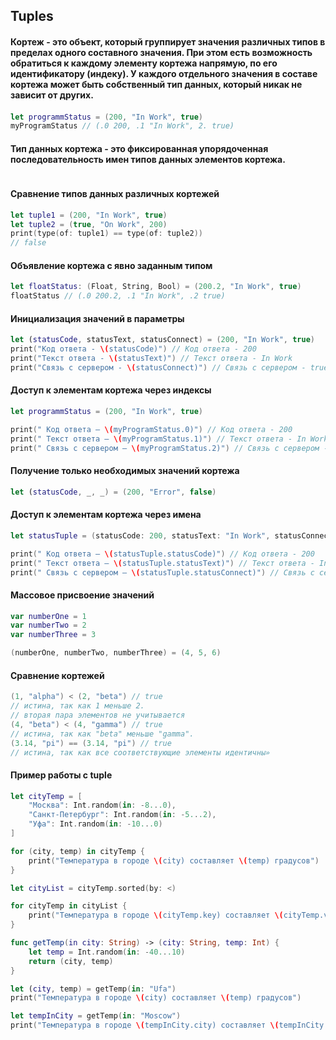 ## Tuples

#### Кортеж - это объект, который группирует значения различных типов в пределах одного составного значения. При этом есть возможность обратиться к каждому элементу кортежа напрямую, по его идентификатору (индеку). У каждого отдельного значения в составе кортежа может быть собственный тип данных, который никак не зависит от других.


#### 
```swift
let programmStatus = (200, "In Work", true)
myProgramStatus // (.0 200, .1 "In Work", 2. true)
```

#### Тип данных кортежа - это фиксированная упорядоченная последовательность имен типов данных элементов кортежа. 
```swift

```


#### Сравнение типов данных различных кортежей
```swift
let tuple1 = (200, "In Work", true)
let tuple2 = (true, "On Work", 200)
print(type(of: tuple1) == type(of: tuple2))
// false
```


#### Объявление кортежа с явно заданным типом 
```swift
let floatStatus: (Float, String, Bool) = (200.2, "In Work", true)
floatStatus // (.0 200.2, .1 "In Work", .2 true)
```


#### Инициализация значений в параметры 
```swift
let (statusCode, statusText, statusConnect) = (200, "In Work", true)
print("Код ответа - \(statusCode)") // Код ответа - 200
print("Текст ответа - \(statusText)") // Текст ответа - In Work
print("Связь с сервером - \(statusConnect)") // Связь с сервером - true
```

#### Доступ к элементам кортежа через индексы
```swift
let programmStatus = (200, "In Work", true)

print(" Код ответа — \(myProgramStatus.0)") // Код ответа - 200
print(" Текст ответа — \(myProgramStatus.1)") // Текст ответа - In Work
print(" Связь с сервером — \(myProgramStatus.2)") // Связь с сервером - true
```


#### Получение только необходимых значений кортежа
```swift
let (statusCode, _, _) = (200, "Error", false)
```

#### Доступ к элементам кортежа через имена
```swift
let statusTuple = (statusCode: 200, statusText: "In Work", statusConnect: true)

print(" Код ответа — \(statusTuple.statusCode)") // Код ответа - 200
print(" Текст ответа — \(statusTuple.statusText)") // Текст ответа - In Work
print(" Связь с сервером — \(statusTuple.statusConnect)") // Связь с сервером - true
```

#### Массовое присвоение значений
```swift
var numberOne = 1
var numberTwo = 2
var numberThree = 3

(numberOne, numberTwo, numberThree) = (4, 5, 6)
```

#### Сравнение кортежей
```swift
(1, "alpha") < (2, "beta") // true
// истина, так как 1 меньше 2.
// вторая пара элементов не учитывается
(4, "beta") < (4, "gamma") // true
// истина, так как "beta" меньше "gamma".
(3.14, "pi") == (3.14, "pi") // true
// истина, так как все соответствующие элементы идентичны»
```


#### Пример работы с tuple
```swift
let cityTemp = [
    "Москва": Int.random(in: -8...0),
    "Санкт-Петербург": Int.random(in: -5...2),
    "Уфа": Int.random(in: -10...0)
]

for (city, temp) in cityTemp {
    print("Температура в городе \(city) составляет \(temp) градусов")
}

let cityList = cityTemp.sorted(by: <)

for cityTemp in cityList {
    print("Температура в городе \(cityTemp.key) составляет \(cityTemp.value) градусов")
}

func getTemp(in city: String) -> (city: String, temp: Int) {
    let temp = Int.random(in: -40...10)
    return (city, temp)
}

let (city, temp) = getTemp(in: "Ufa")
print("Температура в городе \(city) составляет \(temp) градусов")

let tempInCity = getTemp(in: "Moscow")
print("Температура в городе \(tempInCity.city) составляет \(tempInCity.temp) градусов")
```
